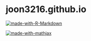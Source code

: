 # joon3216.github.io

[![made-with-R-Markdown](https://img.shields.io/badge/Made%20with-R%20Markdown-1f425f.svg)](https://rmarkdown.rstudio.com/)  

[![made-with-mathjax](https://img.shields.io/badge/Made%20with-MathJax-1f425f.svg)](https://www.mathjax.org/)